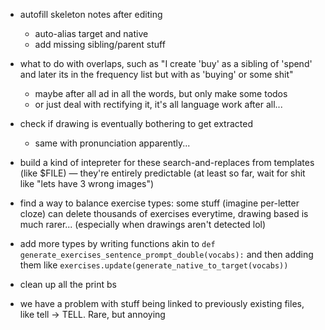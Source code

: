 - autofill skeleton notes after editing
    - auto-alias target and native
    - add missing sibling/parent stuff
- what to do with overlaps, such as "I create 'buy' as a sibling of 'spend' and later its in the frequency list but with as 'buying' or some shit"
    - maybe after all ad in all the words, but only make some todos
    - or just deal with rectifying it, it's all language work after all...
- check if drawing is eventually bothering to get extracted
    - same with pronunciation apparently...
- build a kind of intepreter for these search-and-replaces from templates (like $FILE) — they're entirely predictable (at least so far, wait for shit like "lets have 3 wrong images")
- find a way to balance exercise types: some stuff (imagine per-letter cloze) can delete thousands of exercises everytime, drawing based is much rarer... (especially when drawings aren't detected lol)


- add more types by writing functions akin to `def generate_exercises_sentence_prompt_double(vocabs):` and then adding them like `exercises.update(generate_native_to_target(vocabs))`


- clean up all the print bs
- we have a problem with stuff being linked to previously existing files, like tell → TELL. Rare, but annoying